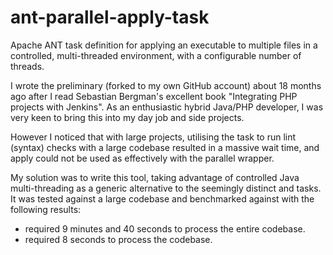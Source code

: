 ant-parallel-apply-task
=======================

Apache ANT task definition for applying an executable to multiple files in a controlled, multi-threaded environment, with a configurable number of threads.

I wrote the preliminary (forked to my own GitHub account) about 18 months ago after I read Sebastian Bergman's excellent book "Integrating PHP projects with Jenkins".  As an enthusiastic hybrid Java/PHP developer, I was very keen to bring this into my day job and side projects.

However I noticed that with large projects, utilising the <apply/> task to run lint (syntax) checks with a large codebase resulted in a massive wait time, and apply could not be used as effectively with the parallel wrapper.

My solution was to write this tool, taking advantage of controlled Java multi-threading as a generic alternative to the seemingly distinct <apply/> and <parallel/> tasks.  It was tested against a large codebase and benchmarked against <apply/> with the following results:
- <apply/> required 9 minutes and 40 seconds to process the entire codebase.
- <parallel-apply/> required 8 seconds to process the codebase.

